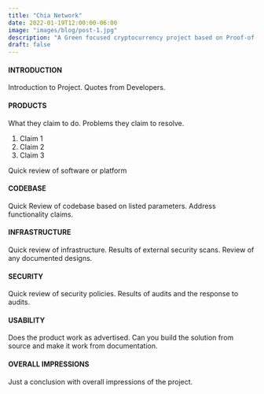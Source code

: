 ```yaml
---
title: "Chia Network"
date: 2022-01-19T12:00:00-06:00
image: "images/blog/post-1.jpg"
description: "A Green focused cryptocurrency project based on Proof-of-Space-and-Time"
draft: false
---
```





#### INTRODUCTION

Introduction to Project. Quotes from Developers.

#### PRODUCTS

What they claim to do. Problems they claim to resolve.

1. Claim 1
2. Claim 2
3. Claim 3

Quick review of software or platform

#### CODEBASE

Quick Review of codebase based on listed parameters. Address functionality claims.

#### INFRASTRUCTURE

Quick review of infrastructure. Results of external security scans. Review of any documented designs.

#### SECURITY

Quick review of security policies. Results of audits and the response to audits.

#### USABILITY

Does the product work as advertised. Can you build the solution from source and make it work from documentation.

#### OVERALL IMPRESSIONS

Just a conclusion with overall impressions of the project.